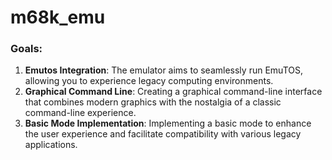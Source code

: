 # m68k_emu

### Goals:
1. **Emutos Integration**: The emulator aims to seamlessly run EmuTOS, allowing you to experience legacy computing environments.
2. **Graphical Command Line**: Creating a graphical command-line interface that combines modern graphics with the nostalgia of a classic command-line experience.
3. **Basic Mode Implementation**: Implementing a basic mode to enhance the user experience and facilitate compatibility with various legacy applications.
